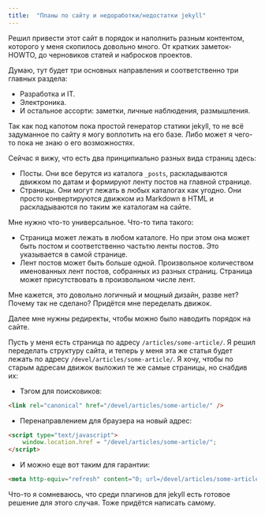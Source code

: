 ```yaml
---
title:  "Планы по сайту и недоработки/недостатки jekyll"
---
```


Решил привести этот сайт в порядок и наполнить разным контентом, которого у меня скопилось довольно много. От кратких заметок-HOWTO, до черновиков статей и набросков проектов.

Думаю, тут будет три основных направления и соответственно три главных раздела:

* Разработка и IT.
* Электроника.
* И остальное ассорти: заметки, личные наблюдения, размышления.

Так как под капотом пока простой генератор статики jekyll, то не всё задуманное по сайту я могу воплотить на его базе. Либо может я чего-то пока не знаю о его возможностях.

Сейчас я вижу, что есть два принципиально разных вида страниц здесь:

* Посты. Они все берутся из каталога `_posts`, раскладываются движком по датам и формируют ленту постов на главной странице.
* Страницы. Они могут лежать в любых каталогах как угодно. Они просто конвертируются движком из Markdown в HTML и раскладываются по таким же каталогам на сайте.

Мне нужно что-то универсальное. Что-то типа такого:

* Страница может лежать в любом каталоге. Но при этом она может быть постом и соответственно частьтю ленты постов. Это указывается в самой странице.
* Лент постов может быть больше одной. Произвольное количеством именованных лент постов, собранных из разных страниц. Страница может присутствовать в произвольном числе лент.

Мне кажется, это довольно логичный и мощный дизайн, разве нет? Почему так не сделано? Придётся мне переделать движок.

Далее мне нужны редиректы, чтобы можно было наводить порядок на сайте.

Пусть у меня есть страница по адресу `/articles/some-article/`. Я решил переделать структуру сайта, и теперь у меня эта же статья будет лежать по адресу `/devel/articles/some-article/`. Я хочу, чтобы по старым адресам движок выложил те же самые страницы, но снабдив их:

* Тэгом для поисковиков:

```html
<link rel="canonical" href="/devel/articles/some-article/" />
```

* Перенаправлением для браузера на новый адрес:

```html
<script type="text/javascript">
    window.location.href = "/devel/articles/some-article/";
</script>
```

* И можно еще вот таким для гарантии:

```html
<meta http-equiv="refresh" content="0; url=/devel/articles/some-article/" />
```

Что-то я сомневаюсь, что среди плагинов для jekyll есть готовое решение для этого случая. Тоже придётся написать самому.
